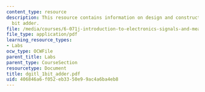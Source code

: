 ```yaml
---
content_type: resource
description: This resource contains information on design and construction of a 1
  bit adder.
file: /media/courses/6-071j-introduction-to-electronics-signals-and-measurement-spring-2006/406846a6f052eb3350e99ac4a6ba4eb8_dgitl_1bit_adder.pdf
file_type: application/pdf
learning_resource_types:
- Labs
ocw_type: OCWFile
parent_title: Labs
parent_type: CourseSection
resourcetype: Document
title: dgitl_1bit_adder.pdf
uid: 406846a6-f052-eb33-50e9-9ac4a6ba4eb8
---
```

